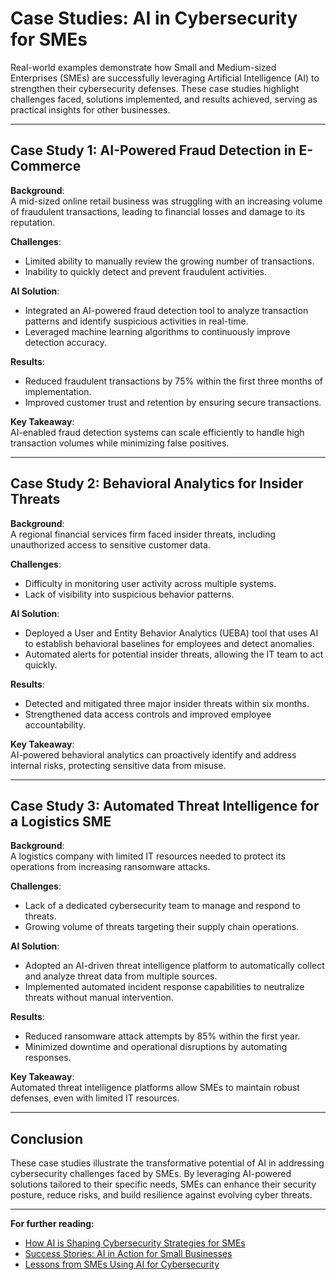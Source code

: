# Case Studies: AI in Cybersecurity for SMEs

Real-world examples demonstrate how Small and Medium-sized Enterprises (SMEs) are successfully leveraging Artificial Intelligence (AI) to strengthen their cybersecurity defenses. These case studies highlight challenges faced, solutions implemented, and results achieved, serving as practical insights for other businesses.

---

## Case Study 1: AI-Powered Fraud Detection in E-Commerce

**Background**:  
A mid-sized online retail business was struggling with an increasing volume of fraudulent transactions, leading to financial losses and damage to its reputation.

**Challenges**:
- Limited ability to manually review the growing number of transactions.
- Inability to quickly detect and prevent fraudulent activities.

**AI Solution**:
- Integrated an AI-powered fraud detection tool to analyze transaction patterns and identify suspicious activities in real-time.
- Leveraged machine learning algorithms to continuously improve detection accuracy.

**Results**:
- Reduced fraudulent transactions by 75% within the first three months of implementation.
- Improved customer trust and retention by ensuring secure transactions.

**Key Takeaway**:  
AI-enabled fraud detection systems can scale efficiently to handle high transaction volumes while minimizing false positives.

---

## Case Study 2: Behavioral Analytics for Insider Threats

**Background**:  
A regional financial services firm faced insider threats, including unauthorized access to sensitive customer data.

**Challenges**:
- Difficulty in monitoring user activity across multiple systems.
- Lack of visibility into suspicious behavior patterns.

**AI Solution**:
- Deployed a User and Entity Behavior Analytics (UEBA) tool that uses AI to establish behavioral baselines for employees and detect anomalies.
- Automated alerts for potential insider threats, allowing the IT team to act quickly.

**Results**:
- Detected and mitigated three major insider threats within six months.
- Strengthened data access controls and improved employee accountability.

**Key Takeaway**:  
AI-powered behavioral analytics can proactively identify and address internal risks, protecting sensitive data from misuse.

---

## Case Study 3: Automated Threat Intelligence for a Logistics SME

**Background**:  
A logistics company with limited IT resources needed to protect its operations from increasing ransomware attacks.

**Challenges**:
- Lack of a dedicated cybersecurity team to manage and respond to threats.
- Growing volume of threats targeting their supply chain operations.

**AI Solution**:
- Adopted an AI-driven threat intelligence platform to automatically collect and analyze threat data from multiple sources.
- Implemented automated incident response capabilities to neutralize threats without manual intervention.

**Results**:
- Reduced ransomware attack attempts by 85% within the first year.
- Minimized downtime and operational disruptions by automating responses.

**Key Takeaway**:  
Automated threat intelligence platforms allow SMEs to maintain robust defenses, even with limited IT resources.

---

## Conclusion

These case studies illustrate the transformative potential of AI in addressing cybersecurity challenges faced by SMEs. By leveraging AI-powered solutions tailored to their specific needs, SMEs can enhance their security posture, reduce risks, and build resilience against evolving cyber threats.

---

**For further reading:**

- [How AI is Shaping Cybersecurity Strategies for SMEs](https://www.cybersecurity-insights.com/ai-case-studies)
- [Success Stories: AI in Action for Small Businesses](https://www.techradar.com/sme-ai-cybersecurity-case-studies)
- [Lessons from SMEs Using AI for Cybersecurity](https://www.businesswire.com/sme-ai-security-case-studies/)
